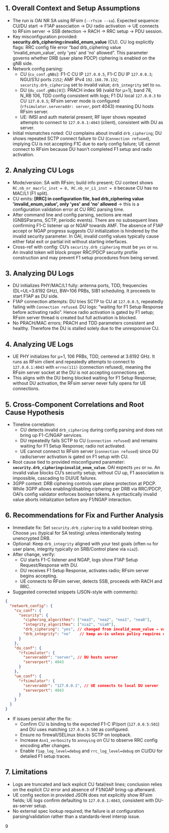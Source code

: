 ## 1. Overall Context and Setup Assumptions
- The run is OAI NR SA using RFsim (`--rfsim --sa`). Expected sequence: CU/DU start → F1AP association → DU radio activation → UE connects to RFsim server → SSB detection → RACH → RRC setup → PDU session.
- Key misconfiguration provided: **security.drb_ciphering=invalid_enum_value** (CU). CU log explicitly flags: RRC config file error “bad drb_ciphering value 'invalid_enum_value', only 'yes' and 'no' allowed”. This parameter governs whether DRB (user plane PDCP) ciphering is enabled on the gNB side.
- Network config parsing:
  - CU (`cu_conf.gNBs`): F1-C CU IP `127.0.0.5`, F1-C DU IP `127.0.0.3`; NGU/S1U ports `2152`; AMF IPv4 `192.168.70.132`; `security.drb_ciphering` set to invalid value; `drb_integrity` set to `no`.
  - DU (`du_conf.gNBs[0]`): PRACH index 98 (valid for μ=1), band 78, N_RB 106, TDD config consistent with logs; F1 DU local `127.0.0.3` to CU `127.0.0.5`; RFsim server mode is configured (`rfsimulator.serveraddr: server`, port 4043) meaning DU hosts RFsim server.
  - UE: IMSI and auth material present; RF layer shows repeated attempts to connect to `127.0.0.1:4043` (client), consistent with DU as server.
- Initial mismatches noted: CU complains about invalid `drb_ciphering`; DU shows repeated SCTP connect failure to CU (`Connection refused`), implying CU is not accepting F1C due to early config failure; UE cannot connect to RFsim because DU hasn’t completed F1 setup and radio activation.

## 2. Analyzing CU Logs
- Mode/version: SA with RFsim; build info present; CU context shows `RC.nb_nr_macrlc_inst = 0, RC.nb_nr_L1_inst = 0` because CU has no MAC/L1 (F1 split).
- CU emits: **[RRC] in configuration file, bad drb_ciphering value 'invalid_enum_value', only 'yes' and 'no' allowed** → this is a configuration validation error at CU RRC parsing time.
- After command line and config parsing, sections are read (GNBSParams, SCTP, periodic events). There are no subsequent lines confirming F1-C listener up or NGAP towards AMF. The absence of F1AP accept or NGAP progress suggests CU initialization is hindered by the invalid security parameter. In OAI, invalid config values typically cause either fatal exit or partial init without starting interfaces.
- Cross-ref with config: CU’s `security.drb_ciphering` must be `yes` or `no`. An invalid token will block proper RRC/PDCP security profile construction and may prevent F1 setup procedures from being served.

## 3. Analyzing DU Logs
- DU initializes PHY/MAC/L1 fully: antenna ports, TDD, frequencies (DL=UL=3.6192 GHz), BW=106 PRBs, SIB1 scheduling. It proceeds to start F1AP as DU side.
- F1AP connection attempts: DU tries SCTP to CU at `127.0.0.5`, repeatedly failing with `Connection refused`. DU logs: “waiting for F1 Setup Response before activating radio”. Hence radio activation is gated by F1 setup; RFsim server thread is created but full activation is blocked.
- No PRACH/MAC errors; PRACH and TDD parameters consistent and healthy. Therefore the DU is stalled solely due to the unresponsive CU.

## 4. Analyzing UE Logs
- UE PHY initializes for μ=1, 106 PRBs, TDD, centered at 3.6192 GHz. It runs as RFsim client and repeatedly attempts to connect to `127.0.0.1:4043` with `errno(111)` (connection refused), meaning the RFsim server socket at the DU is not accepting connections yet.
- This aligns with the DU being blocked waiting for F1 Setup Response; without DU activation, the RFsim server never fully opens for UE connections.

## 5. Cross-Component Correlations and Root Cause Hypothesis
- Timeline correlation:
  - CU detects invalid `drb_ciphering` during config parsing and does not bring up F1-C/NGAP services.
  - DU repeatedly fails SCTP to CU (`connection refused`) and remains waiting for F1 Setup Response; radio not activated.
  - UE cannot connect to RFsim server (`connection refused`) since DU radio/server activation is gated on F1 setup with CU.
- Root cause tied to provided misconfigured parameter: **`security.drb_ciphering=invalid_enum_value`**. OAI expects `yes` or `no`. An invalid value blocks CU’s security setup; without CU up, F1 association is impossible, cascading to DU/UE failures.
- 3GPP context: DRB ciphering controls user plane protection at PDCP. While 3GPP allows enabling/disabling ciphering per DRB via RRC/PDCP, OAI’s config validator enforces boolean tokens. A syntactically invalid value aborts initialization before any F1/NGAP interaction.

## 6. Recommendations for Fix and Further Analysis
- Immediate fix: Set `security.drb_ciphering` to a valid boolean string. Choose `yes` (typical for SA testing) unless intentionally testing unencrypted DRB.
- Optional: Keep `drb_integrity` aligned with your test goals (often `no` for user plane, integrity typically on SRB/Control plane via `nia2`).
- After change, verify:
  - CU starts F1-C listener and NGAP, logs show F1AP Setup Request/Response with DU.
  - DU receives F1 Setup Response, activates radio; RFsim server begins accepting.
  - UE connects to RFsim server, detects SSB, proceeds with RACH and RRC.
- Suggested corrected snippets (JSON-style with comments):

```json
{
  "network_config": {
    "cu_conf": {
      "security": {
        "ciphering_algorithms": ["nea3", "nea2", "nea1", "nea0"],
        "integrity_algorithms": ["nia2", "nia0"],
        "drb_ciphering": "yes", // changed from invalid_enum_value → valid token
        "drb_integrity": "no"    // keep as-is unless policy requires otherwise
      }
    },
    "du_conf": {
      "rfsimulator": {
        "serveraddr": "server", // DU hosts server
        "serverport": 4043
      }
    },
    "ue_conf": {
      "rfsimulator": {
        "serveraddr": "127.0.0.1", // UE connects to local DU server
        "serverport": 4043
      }
    }
  }
}
```

- If issues persist after the fix:
  - Confirm CU is binding to the expected F1-C IP/port (`127.0.0.5:501`) and DU uses matching `127.0.0.3:500` as configured.
  - Ensure no firewall/SELinux blocks SCTP on loopback.
  - Increase `Asn1_verbosity` to `annoying` on CU to observe RRC config encoding after changes.
  - Enable `f1ap_log_level=debug` and `rrc_log_level=debug` on CU/DU for detailed F1 setup traces.

## 7. Limitations
- Logs are truncated and lack explicit CU fatal/exit lines; conclusion relies on the explicit CU error and absence of F1/NGAP bring-up afterward.
- UE config section in provided JSON does not explicitly show RFsim fields; UE logs confirm defaulting to `127.0.0.1:4043`, consistent with DU-as-server setup.
- No external spec lookup required; the failure is at configuration parsing/validation rather than a standards-level interop issue.

9